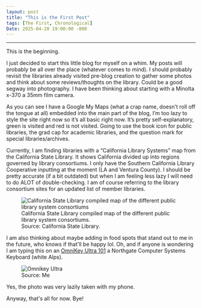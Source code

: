 ```yaml
---
layout: post
title: "This is the First Post"
tags: [The First, Chronological]
Date: 2025-04-20 19:00:00 -800
---
```

---
This is the beginning.

I just decided to start this little blog for myself on a whim. My posts will probably be all over the place (whatever comes to mind). I should probably revisit the libraries already visited pre-blog creation to gather some photos and think about some reviews/thoughts on the library. Could be a good segway into photography. I have been thinking about starting with a Minolta x-370 a 35mm film camera.

As you can see I have a Google My Maps (what a crap name, doesn’t roll off the tongue at all) embedded into the main part of the blog, I’m too lazy to style the site right now so it’s all basic right now. It’s pretty self-explanatory, green is visited and red is not visited. Going to use the book icon for public libraries, the grad cap for academic libraries, and the question mark for special libraries/archives.

Currently, I am finding libraries with a “California Library Systems” map from the California State Library. It shows California divided up into regions governed by library consortiums. I only have the Southern California Library Cooperative inputting at the moment (LA and Ventura County). I should be pretty accurate (if a bit outdated) but when I am feeling less lazy I will need to do ALOT of double-checking. I am of course referring to the library consortium sites for an updated list of member libraries.

<figure>
  <img src="/Library-Website/images/posts/2025-04-20-First/2015-03-16-CLA-Library-Systems-Map.jpeg" alt="California State Library compiled map of the different public library system consortiums">
  <figcaption>California State Library compiled map of the different public library system consortiums.<br>Source: California State Library.</figcaption>
</figure>

I am also thinking about maybe adding in food spots that stand out to me in the future, who knows if that'll be happy lol. Oh, and if anyone is wondering I am typing this on an <a href="https://web.archive.org/web/20240201173640/https://deskthority.net/wiki/Northgate_OmniKey/101">OmniKey Ultra 101</a> a Northgate Computer Systems Keyboard (white Alps).

<figure>
  <img src="/Library-Website/images/posts/2025-04-20-First/2025-04-20-Toby-Omnikey101.jpg" alt="Omnikey Ultra">
  <figcaption>Source: Me</figcaption>
</figure>

Yes, the photo was very lazily taken with my phone.

Anyway, that's all for now. Bye!
